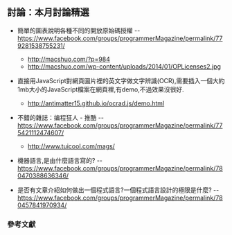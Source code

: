 ## 討論：本月討論精選


* 簡單的圖表說明各種不同的開放原始碼授權 -- <https://www.facebook.com/groups/programmerMagazine/permalink/779281538755231/>
	* <http://macshuo.com/?p=984>
	* <http://macshuo.com/wp-content/uploads/2014/01/OPLicenses2.jpg>
	
* 直接用JavaScript對網頁圖片裡的英文字做文字辨識(OCR),需要插入一個大約1mb大小的JavaScript檔案在網頁裡,有demo,不過效果沒很好.
	* <http://antimatter15.github.io/ocrad.js/demo.html>
	
* 不錯的雜誌：编程狂人 - 推酷 -- <https://www.facebook.com/groups/programmerMagazine/permalink/775421112474607/>
	* <http://www.tuicool.com/mags/>
	
* 機器語言,是由什麼語言寫的? -- <https://www.facebook.com/groups/programmerMagazine/permalink/780470388636346/>

* 是否有文章介紹如何做出一個程式語言?一個程式語言設計的極限是什麼? -- <https://www.facebook.com/groups/programmerMagazine/permalink/780457841970934/>
	

### 參考文獻

